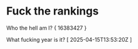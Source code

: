 # Fuck the rankings

Who the hell am I?
{ 16383427 }

What fucking year is it?
[ 2025-04-15T13:53:20Z ]
